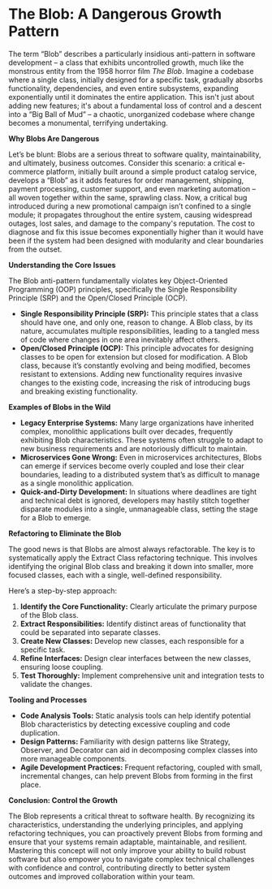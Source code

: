 # The Blob: A Dangerous Growth Pattern

The term “Blob” describes a particularly insidious anti-pattern in software development – a class that exhibits uncontrolled growth, much like the monstrous entity from the 1958 horror film _The Blob_. Imagine a codebase where a single class, initially designed for a specific task, gradually absorbs functionality, dependencies, and even entire subsystems, expanding exponentially until it dominates the entire application. This isn't just about adding new features; it's about a fundamental loss of control and a descent into a “Big Ball of Mud” – a chaotic, unorganized codebase where change becomes a monumental, terrifying undertaking.

**Why Blobs Are Dangerous**

Let’s be blunt: Blobs are a serious threat to software quality, maintainability, and ultimately, business outcomes. Consider this scenario: a critical e-commerce platform, initially built around a simple product catalog service, develops a “Blob” as it adds features for order management, shipping, payment processing, customer support, and even marketing automation – all woven together within the same, sprawling class. Now, a critical bug introduced during a new promotional campaign isn’t confined to a single module; it propagates throughout the entire system, causing widespread outages, lost sales, and damage to the company's reputation. The cost to diagnose and fix this issue becomes exponentially higher than it would have been if the system had been designed with modularity and clear boundaries from the outset.

**Understanding the Core Issues**

The Blob anti-pattern fundamentally violates key Object-Oriented Programming (OOP) principles, specifically the Single Responsibility Principle (SRP) and the Open/Closed Principle (OCP).

- **Single Responsibility Principle (SRP):** This principle states that a class should have one, and only one, reason to change. A Blob class, by its nature, accumulates multiple responsibilities, leading to a tangled mess of code where changes in one area inevitably affect others.
- **Open/Closed Principle (OCP):** This principle advocates for designing classes to be open for extension but closed for modification. A Blob class, because it’s constantly evolving and being modified, becomes resistant to extensions. Adding new functionality requires invasive changes to the existing code, increasing the risk of introducing bugs and breaking existing functionality.

**Examples of Blobs in the Wild**

- **Legacy Enterprise Systems:** Many large organizations have inherited complex, monolithic applications built over decades, frequently exhibiting Blob characteristics. These systems often struggle to adapt to new business requirements and are notoriously difficult to maintain.
- **Microservices Gone Wrong:** Even in microservices architectures, Blobs can emerge if services become overly coupled and lose their clear boundaries, leading to a distributed system that’s as difficult to manage as a single monolithic application.
- **Quick-and-Dirty Development:** In situations where deadlines are tight and technical debt is ignored, developers may hastily stitch together disparate modules into a single, unmanageable class, setting the stage for a Blob to emerge.

**Refactoring to Eliminate the Blob**

The good news is that Blobs are almost always refactorable. The key is to systematically apply the Extract Class refactoring technique. This involves identifying the original Blob class and breaking it down into smaller, more focused classes, each with a single, well-defined responsibility.

Here’s a step-by-step approach:

1.  **Identify the Core Functionality:** Clearly articulate the primary purpose of the Blob class.
2.  **Extract Responsibilities:** Identify distinct areas of functionality that could be separated into separate classes.
3.  **Create New Classes:** Develop new classes, each responsible for a specific task.
4.  **Refine Interfaces:** Design clear interfaces between the new classes, ensuring loose coupling.
5.  **Test Thoroughly:** Implement comprehensive unit and integration tests to validate the changes.

**Tooling and Processes**

- **Code Analysis Tools:** Static analysis tools can help identify potential Blob characteristics by detecting excessive coupling and code duplication.
- **Design Patterns:** Familiarity with design patterns like Strategy, Observer, and Decorator can aid in decomposing complex classes into more manageable components.
- **Agile Development Practices:** Frequent refactoring, coupled with small, incremental changes, can help prevent Blobs from forming in the first place.

**Conclusion: Control the Growth**

The Blob represents a critical threat to software health. By recognizing its characteristics, understanding the underlying principles, and applying refactoring techniques, you can proactively prevent Blobs from forming and ensure that your systems remain adaptable, maintainable, and resilient. Mastering this concept will not only improve your ability to build robust software but also empower you to navigate complex technical challenges with confidence and control, contributing directly to better system outcomes and improved collaboration within your team.
